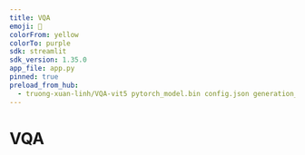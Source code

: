 ```yaml
---
title: VQA
emoji: 🧗
colorFrom: yellow
colorTo: purple
sdk: streamlit
sdk_version: 1.35.0
app_file: app.py
pinned: true
preload_from_hub:
  - truong-xuan-linh/VQA-vit5 pytorch_model.bin config.json generation_config.json version_2_with_extra_id_0
---
```



# VQA
